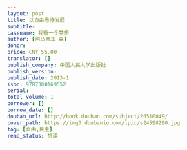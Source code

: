 ```yaml
---
layout: post
title: 以自由看待发展
subtitle: 
casename: 我有一个梦想
author: [阿马蒂亚·森]
donor: 
price: CNY 55.00
translator: []
publish_company: 中国人民大学出版社
publish_version: 
publish_date: 2013-1
isbn: 9787300169552
serial: 
total_volume: 1
borrower: []
borrow_date: []
douban_url: http://book.douban.com/subject/20510049/
cover_path: https://img3.doubanio.com/lpic/s24598290.jpg
tag: [自由,民主]
read_status: 想读
---
```

